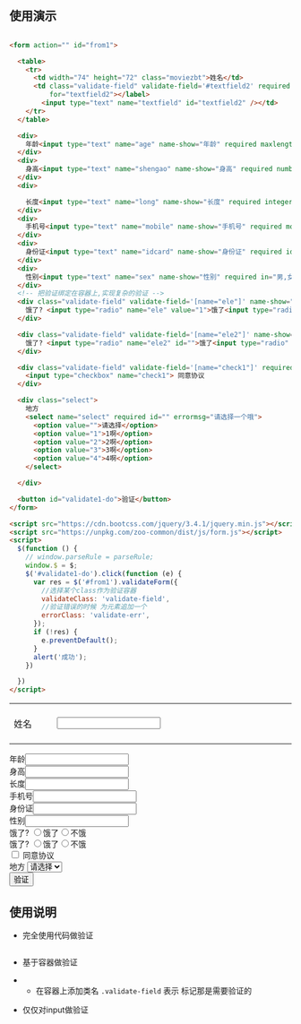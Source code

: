 ## 使用演示



```html

<form action="" id="from1">

  <table>
    <tr>
      <td width="74" height="72" class="moviezbt">姓名</td>
      <td class="validate-field" validate-field='#textfield2' required maxlength="4" minlength="2" width="477"><label
          for="textfield2"></label>
        <input type="text" name="textfield" id="textfield2" /></td>
    </tr>
  </table>

  <div>
    年龄<input type="text" name="age" name-show="年龄" required maxlength="10" minlength="2">
  </div>
  <div>
    身高<input type="text" name="shengao" name-show="身高" required number gt="100" lt="200">
  </div>
  <div>

    长度<input type="text" name="long" name-show="长度" required integer gt="15" lt="22">
  </div>
  <div>
    手机号<input type="text" name="mobile" name-show="手机号" required mobile>
  </div>
  <div>
    身份证<input type="text" name="idcard" name-show="身份证" required idcard>
  </div>
  <div>
    性别<input type="text" name="sex" name-show="性别" required in="男,女">
  </div>
  <!-- 把验证绑定在容器上,实现复杂的验证 -->
  <div class="validate-field" validate-field='[name="ele"]' name-show="饿了?" required errormsg="到底饿了没有?">
    饿了? <input type="radio" name="ele" value="1">饿了<input type="radio" name="ele" value="0">不饿
  </div>

  <div class="validate-field" validate-field='[name="ele2"]' name-show="饿了2?" required errormsg="到底饿了没有2?">
    饿了? <input type="radio" name="ele2" id="">饿了<input type="radio" name="ele2" id="">不饿
  </div>

  <div class="validate-field" validate-field='[name="check1"]' required errormsg="请阅读协议">
    <input type="checkbox" name="check1"> 同意协议
  </div>

  <div class="select">
    地方
    <select name="select" required id="" errormsg="请选择一个哦">
      <option value="">请选择</option>
      <option value="1">1啊</option>
      <option value="2">2啊</option>
      <option value="3">3啊</option>
      <option value="4">4啊</option>
    </select>

  </div>

  <button id="validate1-do">验证</button>
</form>

<script src="https://cdn.bootcss.com/jquery/3.4.1/jquery.min.js"></script>
<script src="https://unpkg.com/zoo-common/dist/js/form.js"></script>
<script>
  $(function () {
    // window.parseRule = parseRule;
    window.$ = $;
    $('#validate1-do').click(function (e) {
      var res = $('#from1').validateForm({
        //选择某个class作为验证容器
        validateClass: 'validate-field',
        //验证错误的时候 为元素追加一个
        errorClass: 'validate-err',
      });
      if (!res) {
        e.preventDefault();
      }
      alert('成功');
    })

  })
</script>

```

<div class="form-demo">
  <form action="" id="from1">
    <table>
      <tr>
        <td width="74" height="72" class="moviezbt">姓名</td>
        <td class="validate-field" validate-field='#textfield2' required maxlength="4" minlength="2" width="477"><label
            for="textfield2"></label>
          <input type="text" name="textfield" id="textfield2" /></td>
      </tr>
    </table>
    <div>
      年龄<input type="text" name="age" name-show="年龄" required maxlength="10" minlength="2">
    </div>
    <div>
      身高<input type="text" name="shengao" name-show="身高" required number gt="100" lt="200">
    </div>
    <div>
      长度<input type="text" name="long" name-show="长度" required integer gt="15" lt="22">
    </div>
    <div>
      手机号<input type="text" name="mobile" name-show="手机号" required mobile>
    </div>
    <div>
      身份证<input type="text" name="idcard" name-show="身份证" required idcard>
    </div>
    <div>
      性别<input type="text" name="sex" name-show="性别" required in="男,女">
    </div>
    <!-- 把验证绑定在容器上,实现复杂的验证 -->
    <div class="validate-field" validate-field='[name="ele"]' name-show="饿了?" required errormsg="到底饿了没有?">
      饿了? <input type="radio" name="ele" value="1">饿了<input type="radio" name="ele" value="0">不饿
    </div>
    <div class="validate-field" validate-field='[name="ele2"]' name-show="饿了2?" required errormsg="到底饿了没有2?">
      饿了? <input type="radio" name="ele2" id="">饿了<input type="radio" name="ele2" id="">不饿
    </div>
    <div class="validate-field" validate-field='[name="check1"]' required errormsg="请阅读协议">
      <input type="checkbox" name="check1"> 同意协议
    </div>
    <div class="select">
      地方
      <select name="select" required id="" errormsg="请选择一个哦">
        <option value="">请选择</option>
        <option value="1">1啊</option>
        <option value="2">2啊</option>
        <option value="3">3啊</option>
        <option value="4">4啊</option>
      </select>
    </div>
    <button id="validate1-do">验证</button>
  </form>
</div>



<script>
  require(['//unpkg.com/zoo-common/dist/js/form.js'], function () {
    $(function () {
      // window.parseRule = parseRule;
      window.$ = $;
      $('#validate1-do').click(function (e) {
        var res = $('#from1').validateForm({
          //选择某个class作为验证容器
          validateClass: 'validate-field',
          //验证错误的时候 为元素追加一个
          errorClass: 'validate-err',
        });
        if (!res) {
          e.preventDefault();
          return;
        }
        alert('成功');
      })

    })
  });

</script>


## 使用说明
- 完全使用代码做验证

```javascript

```
- 基于容器做验证
- - 在容器上添加类名 `.validate-field` 表示 标记那是需要验证的

- 仅仅对input做验证